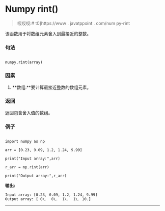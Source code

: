 # Numpy rint()

> 哎哎哎:# t0]https://www . javatppoint . com/num py-rint

该函数用于将数组元素舍入到最接近的整数。

### 句法

```

numpy.rint(array)

```

### 因素

1.  **数组:**要计算最接近整数的数组元素。

### 返回

返回包含舍入值的数组。

### 例子

```

import numpy as np

arr = [0.23, 0.09, 1.2, 1.24, 9.99]

print("Input array:",arr)

r_arr = np.rint(arr)

print("Output array:",r_arr)

```

**输出:**

```
Input array: [0.23, 0.09, 1.2, 1.24, 9.99]
Output array: [ 0\.  0\.  1\.  1\. 10.]

```

* * *